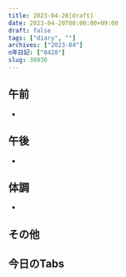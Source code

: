 ```yaml
---
title: 2023-04-20[draft]
date: 2023-04-20T00:00:00+09:00
draft: false
tags: ["diary", ""]
archives: ["2023-04"]
n年日記: ["0420"]
slug: 30930
---
```

## 午前
- 
## 午後
- 
## 体調
- 
## その他
## 今日のTabs